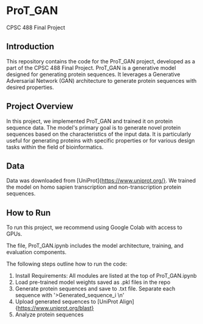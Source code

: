 # ProT_GAN
CPSC 488 Final Project

## Introduction
This repository contains the code for the ProT_GAN project, developed as a part of the CPSC 488 Final Project. ProT_GAN is a generative model designed for generating protein sequences. It leverages a Generative Adversarial Network (GAN) architecture to generate protein sequences with desired properties.

## Project Overview
In this project, we implemented ProT_GAN and trained it on protein sequence data. The model's primary goal is to generate novel protein sequences based on the characteristics of the input data. It is particularly useful for generating proteins with specific properties or for various design tasks within the field of bioinformatics.

## Data
Data was downloaded from [UniProt]{https://www.uniprot.org/}. We trained the model on homo sapien transcription and non-transcription protein sequences.

## How to Run
To run this project, we recommend using Google Colab with access to GPUs.

The file, ProT_GAN.ipynb includes the model architecture, training, and evaluation components. 

The following steps outline how to run the code:

1. Install Requirements: All modules are listed at the top of ProT_GAN.ipynb
2. Load pre-trained model weights saved as .pkl files in the repo
3. Generate protein sequences and save to .txt file. Separate each sequence with '>Generated_sequence_i \n'
4. Upload generated sequences to [UniProt Align]{https://www.uniprot.org/blast}
5. Analyze protein sequences
